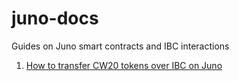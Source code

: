# juno-docs
Guides on Juno smart contracts and IBC interactions

1. [How to transfer CW20 tokens over IBC on Juno](./tutorials/CW20_IBC_TUTORIAL.md)
